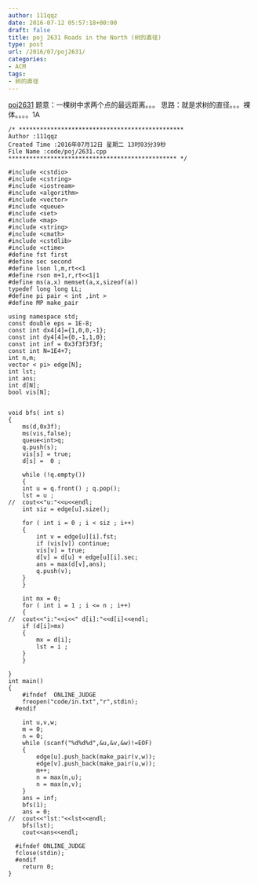 ```yaml
---
author: 111qqz
date: 2016-07-12 05:57:18+00:00
draft: false
title: poj 2631 Roads in the North (树的直径)
type: post
url: /2016/07/poj2631/
categories:
- ACM
tags:
- 树的直径
---
```


[poj2631](http://poj.org/problem?id=2631)
题意：一棵树中求两个点的最远距离。。。
思路：就是求树的直径。。。裸体。。。。1A

 

    
    /* ***********************************************
    Author :111qqz
    Created Time :2016年07月12日 星期二 13时03分39秒
    File Name :code/poj/2631.cpp
    ************************************************ */
    
    #include <cstdio>
    #include <cstring>
    #include <iostream>
    #include <algorithm>
    #include <vector>
    #include <queue>
    #include <set>
    #include <map>
    #include <string>
    #include <cmath>
    #include <cstdlib>
    #include <ctime>
    #define fst first
    #define sec second
    #define lson l,m,rt<<1
    #define rson m+1,r,rt<<1|1
    #define ms(a,x) memset(a,x,sizeof(a))
    typedef long long LL;
    #define pi pair < int ,int >
    #define MP make_pair
    
    using namespace std;
    const double eps = 1E-8;
    const int dx4[4]={1,0,0,-1};
    const int dy4[4]={0,-1,1,0};
    const int inf = 0x3f3f3f3f;
    const int N=1E4+7;
    int n,m;
    vector < pi> edge[N];
    int lst;
    int ans;
    int d[N];
    bool vis[N];
    
    
    void bfs( int s)
    {
        ms(d,0x3f);
        ms(vis,false);
        queue<int>q;
        q.push(s);
        vis[s] = true;
        d[s] =  0 ;
    
        while (!q.empty())
        {
    	int u = q.front() ; q.pop();
    	lst = u ;
    //	cout<<"u:"<<u<<endl;
    	int siz = edge[u].size();
    
    	for ( int i = 0 ; i < siz ; i++)
    	{
    	    int v = edge[u][i].fst;
    	    if (vis[v]) continue;
    	    vis[v] = true;
    	    d[v] = d[u] + edge[u][i].sec;
    	    ans = max(d[v],ans);
    	    q.push(v);
    	}
        }
    
        int mx = 0;
        for ( int i = 1 ; i <= n ; i++)
        {
    //	cout<<"i:"<<i<<" d[i]:"<<d[i]<<endl;
    	if (d[i]>mx)
    	{
    	    mx = d[i];
    	    lst = i ;
    	}
        }
    
    }
    int main()
    {
    	#ifndef  ONLINE_JUDGE 
    	freopen("code/in.txt","r",stdin);
      #endif
    
    	int u,v,w;
    	m = 0;
    	n = 0;
    	while (scanf("%d%d%d",&u,&v,&w)!=EOF)
    	{
    	    edge[u].push_back(make_pair(v,w));
    	    edge[v].push_back(make_pair(u,w));
    	    m++;
    	    n = max(n,u);
    	    n = max(n,v);
    	}
    	ans = inf;
    	bfs(1);
    	ans = 0;
    //	cout<<"lst:"<<lst<<endl;
    	bfs(lst);
    	cout<<ans<<endl;
    
      #ifndef ONLINE_JUDGE  
      fclose(stdin);
      #endif
        return 0;
    }
    







